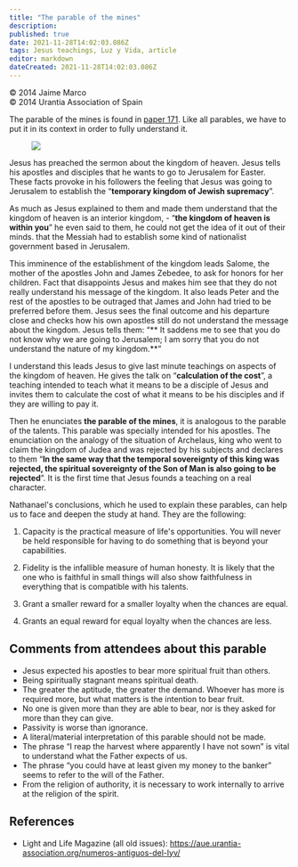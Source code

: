 ```yaml
---
title: "The parable of the mines"
description: 
published: true
date: 2021-11-28T14:02:03.086Z
tags: Jesus teachings, Luz y Vida, article
editor: markdown
dateCreated: 2021-11-28T14:02:03.086Z
---
```


<p class="v-card v-sheet theme--light gray lighten-3 px-2">© 2014 Jaime Marco<br>© 2014 Urantia Association of Spain</p>


The parable of the mines is found in [paper 171](/en/The_Urantia_Book/171). Like all parables, we have to put it in its context in order to fully understand it.

<figure id="Figure_1" class="image urantiapedia">
<img src="/image/article/Luz_y_Vida/LyV37/09.jpg">
</figure>

Jesus has preached the sermon about the kingdom of heaven. Jesus tells his apostles and disciples that he wants to go to Jerusalem for Easter. These facts provoke in his followers the feeling that Jesus was going to Jerusalem to establish the “**temporary kingdom of Jewish supremacy**”.

As much as Jesus explained to them and made them understand that the kingdom of heaven is an interior kingdom, - “**the kingdom of heaven is within you**” he even said to them, he could not get the idea of it out of their minds. that the Messiah had to establish some kind of nationalist government based in Jerusalem.

This imminence of the establishment of the kingdom leads Salome, the mother of the apostles John and James Zebedee, to ask for honors for her children. Fact that disappoints Jesus and makes him see that they do not really understand his message of the kingdom. It also leads Peter and the rest of the apostles to be outraged that James and John had tried to be preferred before them. Jesus sees the final outcome and his departure close and checks how his own apostles still do not understand the message about the kingdom. Jesus tells them: “** It saddens me to see that you do not know why we are going to Jerusalem; I am sorry that you do not understand the nature of my kingdom.**”

I understand this leads Jesus to give last minute teachings on aspects of the kingdom of heaven. He gives the talk on “**calculation of the cost**”, a teaching intended to teach what it means to be a disciple of Jesus and invites them to calculate the cost of what it means to be his disciples and if they are willing to pay it.

Then he enunciates **the parable of the mines**, it is analogous to the parable of the talents. This parable was specially intended for his apostles. The enunciation on the analogy of the situation of Archelaus, king who went to claim the kingdom of Judea and was rejected by his subjects and declares to them “**In the same way that the temporal sovereignty of this king was rejected, the spiritual sovereignty of the Son of Man is also going to be rejected**”. It is the first time that Jesus founds a teaching on a real character.

Nathanael's conclusions, which he used to explain these parables, can help us to face and deepen the study at hand. They are the following:

1. Capacity is the practical measure of life's opportunities. You will never be held responsible for having to do something that is beyond your capabilities.

2. Fidelity is the infallible measure of human honesty. It is likely that the one who is faithful in small things will also show faithfulness in everything that is compatible with his talents.

3. Grant a smaller reward for a smaller loyalty when the chances are equal.

4. Grants an equal reward for equal loyalty when the chances are less.

## Comments from attendees about this parable

- Jesus expected his apostles to bear more spiritual fruit than others.
- Being spiritually stagnant means spiritual death.
- The greater the aptitude, the greater the demand. Whoever has more is required more, but what matters is the intention to bear fruit.
- No one is given more than they are able to bear, nor is they asked for more than they can give.
- Passivity is worse than ignorance.
- A literal/material interpretation of this parable should not be made.
- The phrase “I reap the harvest where apparently I have not sown” is vital to understand what the Father expects of us.
- The phrase “you could have at least given my money to the banker” seems to refer to the will of the Father.
- From the religion of authority, it is necessary to work internally to arrive at the religion of the spirit.

## References

- Light and Life Magazine (all old issues): https://aue.urantia-association.org/numeros-antiguos-del-lyv/

